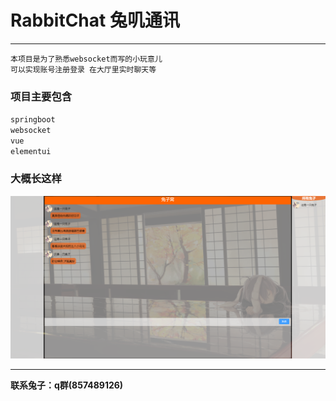 # RabbitChat 兔叽通讯

-----
    本项目是为了熟悉websocket而写的小玩意儿
    可以实现账号注册登录 在大厅里实时聊天等

### 项目主要包含        
`springboot`        
`websocket`        
`vue`        
`elementui`    

### 大概长这样
![图片挂啦](https://github.com/MikuNyanya/RabbitChat/blob/master/20240521033110.png)

-----
__联系兔子：q群(857489126)__
